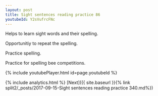 ```yaml
---
layout: post
title: Sight sentences reading practice 86
youtubeId: Y2sVufrcFNc
---
```

 
 
Helps to learn sight words and their spelling.

Opportunitiy to repeat the spelling. 

Practice spelling. 
 
Practice for spelling bee competitions. 
 
{% include youtubePlayer.html id=page.youtubeId %}
 
 
{% include analytics.html %} 
[Next]({{ site.baseurl }}{% link  split2/_posts/2017-09-15-Sight sentences reading practice 340.md%})
 

